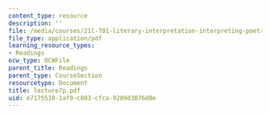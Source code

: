 ```yaml
---
content_type: resource
description: ''
file: /media/courses/21l-701-literary-interpretation-interpreting-poetry-fall-2003/e71755101af9c893cfca9209d3876d0e_lecture7p.pdf
file_type: application/pdf
learning_resource_types:
- Readings
ocw_type: OCWFile
parent_title: Readings
parent_type: CourseSection
resourcetype: Document
title: lecture7p.pdf
uid: e7175510-1af9-c893-cfca-9209d3876d0e
---
```

